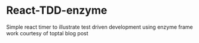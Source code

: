 # React-TDD-enzyme
Simple react timer to illustrate test driven development using enzyme frame work courtesy of toptal blog post
